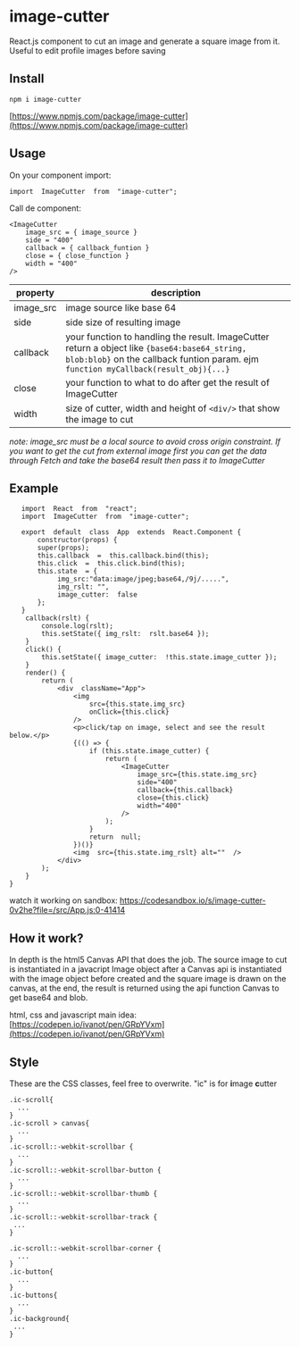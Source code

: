 # image-cutter

React.js component to cut an image and generate a square image from it.
Useful to edit profile images before saving

## Install
    npm i image-cutter
[https://www.npmjs.com/package/image-cutter](https://www.npmjs.com/package/image-cutter)

## Usage

On your component import:

    import  ImageCutter  from  "image-cutter";
Call de component:

    <ImageCutter
	    image_src = { image_source }
	    side = "400"
	    callback = { callback_funtion }
	    close = { close_function }
	    width = "400"
	/>
|property|  description|
|--|--|
|image_src| image source like base 64|
|side| side size of resulting image |
|callback| your function to handling the result. ImageCutter return a object like `{base64:base64_string, blob:blob}` on the callback funtion param. ejm `function myCallback(result_obj){...}`
|close| your function to what to do after get the result of ImageCutter
|width| size of cutter, width and height of `<div/>` that show the image to cut

*note: image_src must be a local source to avoid cross origin constraint. If you want to get the cut from external image first you can get the data through Fetch and take the base64 result then pass it to ImageCutter*



## Example

   

   

       import  React  from  "react";
       import  ImageCutter  from  "image-cutter";
        
       export  default  class  App  extends  React.Component {
	       constructor(props) {
		   super(props);
		   this.callback  =  this.callback.bind(this);
		   this.click  =  this.click.bind(this);
		   this.state  = {
			    img_src:"data:image/jpeg;base64,/9j/.....",
			    img_rslt: "",
				image_cutter:  false
		   };
	   }
	    callback(rslt) {
		    console.log(rslt);
		    this.setState({ img_rslt:  rslt.base64 });
	    }
	    click() {
		    this.setState({ image_cutter:  !this.state.image_cutter });
	    }
	    render() {
		    return (
			    <div  className="App">
					<img
					    src={this.state.img_src}
					    onClick={this.click}
				    />
				    <p>click/tap on image, select and see the result below.</p>
				    {(() => {
					    if (this.state.image_cutter) {
						    return (
							    <ImageCutter
								    image_src={this.state.img_src}
								    side="400"
								    callback={this.callback}
								    close={this.click}
								    width="400"
							    />
						    );
					    }
					    return  null;
					})()}
					<img  src={this.state.img_rslt} alt=""  />
			    </div>
		    );
	    }
	}

watch it working on sandbox:
https://codesandbox.io/s/image-cutter-0v2he?file=/src/App.js:0-41414

## How it work?

In depth is the html5 Canvas API that does the job. The source image to cut is instantiated in a javacript Image object after a Canvas api is instantiated with the image object before created and the square image is drawn on the canvas, at the end, the result is returned using the api function Canvas to get base64 and blob.

html, css and javascript main idea: [https://codepen.io/ivanot/pen/GRpYVxm](https://codepen.io/ivanot/pen/GRpYVxm)

## Style
These are the CSS classes, feel free to overwrite.
"ic" is for **i**mage **c**utter

    .ic-scroll{
      ...
    }
    .ic-scroll > canvas{
      ...
    }
    .ic-scroll::-webkit-scrollbar {
      ...
    }
    .ic-scroll::-webkit-scrollbar-button {
      ...
    }
    .ic-scroll::-webkit-scrollbar-thumb {
      ...
    }
    .ic-scroll::-webkit-scrollbar-track {
     ...
    }
    
    .ic-scroll::-webkit-scrollbar-corner {
      ...
    }
    .ic-button{
      ...
    }
    .ic-buttons{
      ...
    }
    .ic-background{
     ...
    }


